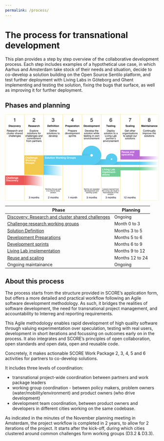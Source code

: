 ```yaml
---
permalink: /process/
---
```


# The process for transnational development

This plan provides a step by step overview of the collaborative development process. Each step includes examples of a hypothetical use case, in which Aarhus and Amsterdam take stock of their needs and situation, decide to co-develop a solution building on the Open Source Sentilo platform, and test further deployment with Living Labs in Göteborg and Ghent implementing and testing the solution, fixing the bugs that surface, as well as improving it for further deployment.

## Phases and planning

![SCORE Process](/assets/score-process.svg)

| Phase                         | Planning |
|-------------------------------|----------|
| [Discovery: Research and cluster shared challenges](1-discovery)  | Ongoing |
| [Challenge research working groups](2-research.md) | Month 0 to 3 |
| [Solution Definition](3-definition.md) | Months 3 to 5 |
| [Development Preparations](4-preparation.md) | Months 5 to 6 |
| [Development sprints](5-development.md) | Months 6 to 9 |
| [Living Lab implementation](6-testing.md) | Months 9 to 12 |
| [Reuse and scaling](7-scaling.md) | Months 12 to 24 |
| Ongoing maintainance          | Ongoing |

## About this process

The process starts from the structure provided in SCORE’s application form, but offers a more detailed and practical workflow following an Agile software development methodology. As such, it bridges the realities of software development, the need for transnational project management, and accountability to Interreg and reporting requirements.

This Agile methodology enables rapid development of high quality software through valuing experimentation over speculation, testing with real users, development in short iterations and focussing on outcomes early on in the process. It also integrates and SCORE’s principles of open collaboration, open standards and open data, open and reusable code.

Concretely, it makes actionable SCORE Work Package 2, 3, 4, 5 and 6 activities for partners to co-develop solutions.

It includes three levels of coordination:

* transnational project-wide coordination between partners and work package leaders
* working group coordination - between policy makers, problem owners (water/mobility/environment) and product owners (who drive development)
* development team coordination, between product owners and developers in different cities working on the same codebase.

As indicated in the minutes of the November planning meeting in Amsterdam, the project workflow is completed in 2 years, to allow for 2 iterations of the project. It starts after the kick-off, during which cities clustered around common challenges form working groups (D3.2 & D3.3).
